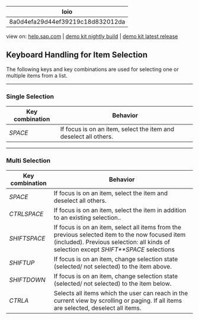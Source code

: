 | loio |
| -----|
| 8a0d4efa29d44ef39219c18d832012da |

<div id="loio">

view on: [help.sap.com](https://help.sap.com/viewer/DRAFT/3237636b137e43519a20ad5513c49ccb/latest/en-US/8a0d4efa29d44ef39219c18d832012da.html) | [demo kit nightly build](https://openui5nightly.hana.ondemand.com/#/topic/8a0d4efa29d44ef39219c18d832012da) | [demo kit latest release](https://openui5.hana.ondemand.com/#/topic/8a0d4efa29d44ef39219c18d832012da)</div>
<!-- loio8a0d4efa29d44ef39219c18d832012da -->

## Keyboard Handling for Item Selection

The following keys and key combinations are used for selecting one or multiple items from a list.

***

### Single Selection

|Key combination|Behavior|
|---------------|--------|
|*SPACE*|If focus is on an item, select the item and deselect all others.|

***

### Multi Selection

|Key combination|Behavior|
|---------------|--------|
|*SPACE*|If focus is on an item, select the item and deselect all others.|
|*CTRLSPACE*|If focus is on an item, select the item in addition to an existing selection..|
|*SHIFTSPACE*|If focus is on an item, select all items from the previous selected item to the now focused item \(included\). Previous selection: all kinds of selection except *SHIFT**SPACE* selections|
|*SHIFTUP*|If focus is on an item, change selection state \(selected/ not selected\) to the item above.|
|*SHIFTDOWN*|If focus is on an item, change selection state \(selected/ not selected\) to the item below.|
|*CTRLA*|Selects all items which the user can reach in the current view by scrolling or paging. If all items are selected, deselect all items.|

